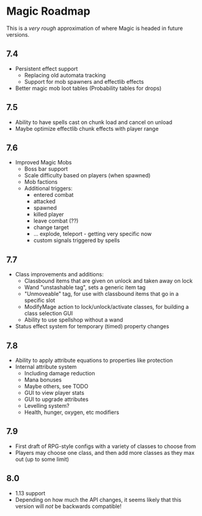 # Magic Roadmap

This is a *very rough* approximation of where Magic is headed in future versions.

## 7.4

 - Persistent effect support
   - Replacing old automata tracking
   - Support for mob spawners and effectlib effects
 - Better magic mob loot tables (Probability tables for drops)

## 7.5

 - Ability to have spells cast on chunk load and cancel on unload
 - Maybe optimize effectlib chunk effects with player range

## 7.6

 - Improved Magic Mobs
   - Boss bar support 
   - Scale difficulty based on players (when spawned)
   - Mob factions
   - Additional triggers:
     - entered combat
     - attacked
     - spawned
     - killed player
     - leave combat (??)
     - change target
     - ... explode, teleport - getting very specific now
     - custom signals triggered by spells
     
## 7.7

 - Class improvements and additions:
     - Classbound items that are given on unlock and taken away on lock
     - Wand "unstashable tag", sets a generic item tag
     - "Unmoveable" tag, for use with classbound items that go in a specific slot
     - ModifyMage action to lock/unlock/activate classes, for building a class selection GUI
     - Ability to use spellshop without a wand
 - Status effect system for temporary (timed) property changes

## 7.8

 - Ability to apply attribute equations to properties like protection
 - Internal attribute system
   - Including damage reduction
   - Mana bonuses
   - Maybe others, see TODO
   - GUI to view player stats
   - GUI to upgrade attributes
   - Levelling system? 
   - Health, hunger, oxygen, etc modifiers
 
## 7.9

 - First draft of RPG-style configs with a variety of classes to choose from
 - Players may choose one class, and then add more classes as they max out (up to some limit)
 
## 8.0
 
 - 1.13 support
 - Depending on how much the API changes, it seems likely that this version will *not* be backwards compatible!